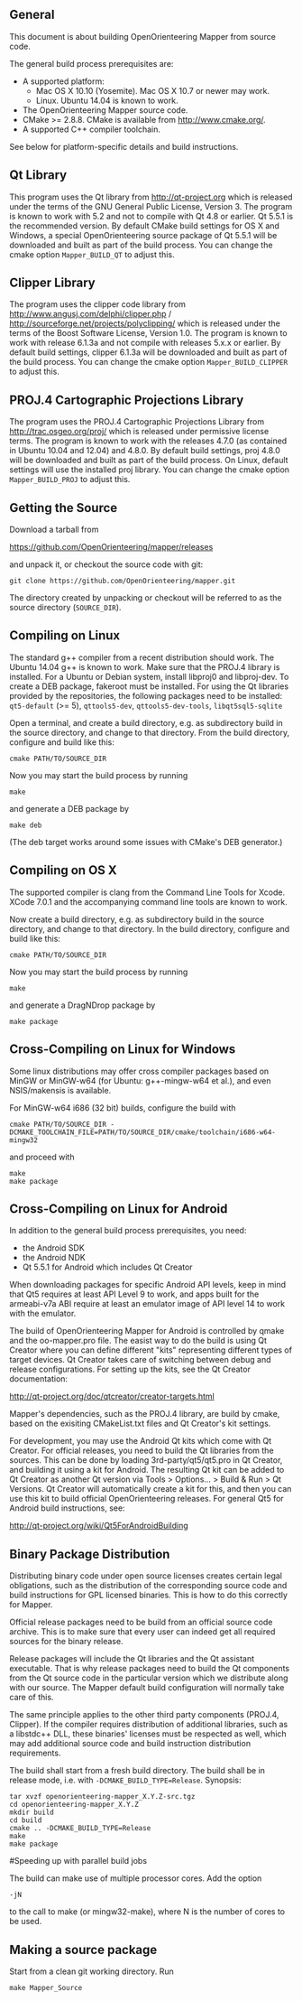 ## General

This document is about building OpenOrienteering Mapper from source code. 

The general build process prerequisites are:
 - A supported platform: 
   - Mac OS X 10.10 (Yosemite). Mac OS X 10.7 or newer may work.
   - Linux. Ubuntu 14.04 is known to work.
 - The OpenOrienteering Mapper source code.
 - CMake >= 2.8.8.
   CMake is available from http://www.cmake.org/.
 - A supported C++ compiler toolchain. 

See below for platform-specific details and build instructions.


## Qt Library

This program uses the Qt library from http://qt-project.org which is released
under the terms of the GNU General Public License, Version 3. 
The program is known to work with 5.2 and not to compile with 
Qt 4.8 or earlier. Qt 5.5.1 is the recommended version. By default CMake build
settings for OS X and Windows, a special OpenOrienteering source package of
Qt 5.5.1 will be downloaded and built as part of the build process.
You can change the cmake option `Mapper_BUILD_QT` to adjust this.


## Clipper Library

The program uses the clipper code library from 
http://www.angusj.com/delphi/clipper.php /
http://sourceforge.net/projects/polyclipping/
which is released under the terms of the Boost Software License, Version 1.0.
The program is known to work with release 6.1.3a and not compile with releases
5.x.x or earlier. By default build settings, clipper 6.1.3a will be downloaded
and built as part of the build process. 
You can change the cmake option `Mapper_BUILD_CLIPPER` to adjust this.


## PROJ.4 Cartographic Projections Library

The program uses the PROJ.4 Cartographic Projections Library from
http://trac.osgeo.org/proj/ which is released under permissive license terms.
The program is known to work with the releases 4.7.0 (as contained in Ubuntu
10.04 and 12.04) and 4.8.0. By default build settings, proj 4.8.0 will be
downloaded and built as part of the build process. On Linux, default settings
will use the installed proj library.
You can change the cmake option `Mapper_BUILD_PROJ` to adjust this.


## Getting the Source

Download a tarball from

https://github.com/OpenOrienteering/mapper/releases

and unpack it, or checkout the source code with git:


```
git clone https://github.com/OpenOrienteering/mapper.git
```

The directory created by unpacking or checkout will be referred to as the
source directory (`SOURCE_DIR`).


## Compiling on Linux

The standard g++ compiler from a recent distribution should work. The Ubuntu
14.04 g++ is known to work. Make sure that the PROJ.4 library is installed.
For a Ubuntu or Debian system, install libproj0 and libproj-dev.
To create a DEB package, fakeroot must be installed.
For using the Qt libraries provided by the repositories, the following packages
need to be installed:
`qt5-default` (>= 5), `qttools5-dev`, `qttools5-dev-tools`, `libqt5sql5-sqlite`

Open a terminal, and create a build directory, e.g. as subdirectory build in
the source directory, and change to that directory. From the build directory,
configure and build like this:

```
cmake PATH/TO/SOURCE_DIR
```

Now you may start the build process by running

```
make
```

and generate a DEB package by

```
make deb
```

(The deb target works around some issues with CMake's DEB generator.)


## Compiling on OS X

The supported compiler is clang from the Command Line Tools for Xcode.
XCode 7.0.1 and the accompanying command line tools are known to work.

Now create a build directory, e.g. as subdirectory build in the source
directory, and change to that directory. In the build directory, configure
and build like this:

```
cmake PATH/TO/SOURCE_DIR
```

Now you may start the build process by running

```
make
```

and generate a DragNDrop package by

```
make package
```


## Cross-Compiling on Linux for Windows

Some linux distributions may offer cross compiler packages based on MinGW or
MinGW-w64 (for Ubuntu: g++-mingw-w64 et al.), and even NSIS/makensis is
available.

For MinGW-w64 i686 (32 bit) builds, configure the build with

```
cmake PATH/TO/SOURCE_DIR -DCMAKE_TOOLCHAIN_FILE=PATH/TO/SOURCE_DIR/cmake/toolchain/i686-w64-mingw32
```

and proceed with

```
make
make package
```


## Cross-Compiling on Linux for Android

In addition to the general build process prerequisites, you need:
 - the Android SDK
 - the Android NDK
 - Qt 5.5.1 for Android which includes Qt Creator

When downloading packages for specific Android API levels,
keep in mind that Qt5 requires at least API Level 9 to work, and apps
built for the armeabi-v7a ABI require at least an emulator image of API
level 14 to work with the emulator.

The build of OpenOrienteering Mapper for Android is controlled by qmake and the
oo-mapper.pro file. The easist way to do the build is using Qt Creator where you
can define different "kits" representing different types of target devices. 
Qt Creator takes care of switching between debug and release configurations.
For setting up the kits, see the Qt Creator documentation:

http://qt-project.org/doc/qtcreator/creator-targets.html

Mapper's dependencies, such as the PROJ.4 library, are build by cmake, based on
the exisiting CMakeList.txt files and Qt Creator's kit settings.

For development, you may use the Android Qt kits which come with Qt Creator.
For official releases, you need to build the Qt libraries from the sources.
This can be done by loading 3rd-party/qt5/qt5.pro in Qt Creator, and building
it using a kit for Android. The resulting Qt kit can be added to Qt Creator
as another Qt version via  Tools > Options... > Build & Run > Qt Versions.
Qt Creator will automatically create a kit for this, and then you can use this
kit to build official OpenOrienteering releases.
For general Qt5 for Android build instructions, see:

http://qt-project.org/wiki/Qt5ForAndroidBuilding


## Binary Package Distribution

Distributing binary code under open source licenses creates certain legal
obligations, such as the distribution of the corresponding source code and
build instructions for GPL licensed binaries. This is how to do this correctly
for Mapper.

Official release packages need to be build from an official source code archive.
This is to make sure that every user can indeed get all required sources for the
binary release.

Release packages will include the Qt libraries and the Qt assistant executable.
That is why release packages need to build the Qt components from the Qt source
code in the particular version which we distribute along with our source. The
Mapper default build configuration will normally take care of this.

The same principle applies to the other third party components (PROJ.4,
Clipper). If the compiler requires distribution of additional libraries, such
as a libstdc++ DLL, these binaries' licenses must be respected as well, which
may add additional source code and build instruction distribution requirements.

The build shall start from a fresh build directory. The build shall be in
release mode, i.e. with `-DCMAKE_BUILD_TYPE=Release`. Synopsis:

```
tar xvzf openorienteering-mapper_X.Y.Z-src.tgz
cd openorienteering-mapper_X.Y.Z
mkdir build
cd build
cmake .. -DCMAKE_BUILD_TYPE=Release
make
make package
```

#Speeding up with parallel build jobs

The build can make use of multiple processor cores. Add the option

```
-jN
```

to the call to make (or mingw32-make), where N is the number of cores
to be used.


## Making a source package

Start from a clean git working directory. Run

```
make Mapper_Source
```
